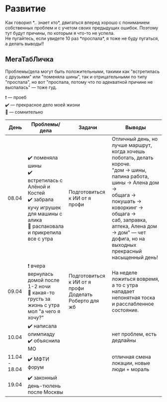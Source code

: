 # Развитие

Как говорил \*.. знает кто\*, двигаться вперед хорошо с пониманием собственных проблем и с учетом своих предыдущих ошибок.
Поэтому тут будут причины, по которым я что-то не успела.\
Не пугайтесь, если увидете 10 раз \*проспала\*, я тоже не буду пугаться, а делать выводы!!

## МегаТабЛичка

Проблемы/дела могут быть положительными, такими как "встретилась с друзьями" или "поменяла шины", так и отрицательными по типу "проспала", 
но вот "проспала, потому что по адекватной причине не выспалась" &mdash; тоже гуд.

:exclamation: &mdash; проеб\
:heavy_check_mark: &mdash; прекрасное дело моей жизни\
:small_orange_diamond: &mdash; сомнительно


| День       | Проблемы/дела  | Задачи | Выводы |
|---------|--------|--------|----------|
| 08.04 | :heavy_check_mark: поменяла шины <br> :heavy_check_mark: встретилась с Алёной и Костей <br> :heavy_check_mark: забрала кучу игрушек для машины с алика <br> :small_orange_diamond: распаковала и прикрепила все с утра | Подготовиться к ИИ от я профи | Отличный день, но лучше маршрут, когда хочешь поботать, делать короче. <br> "дом -> шины, папина работа, шины -> Алена дом -> <br>  общага -> покушать -> коворкинг -> общага -> <br> caб, заправка, аптека, Алена дом -> дом" &mdash; чет дофига, но на выходных прекрасный насыщенный день! |
| 09.04 | :exclamation: вчера вернулась домой после 1-2 ночи <br> :small_orange_diamond: какая-то грусть за жизнь с утра мол "а чего я хочу?"| Подготовиться к ИИ от я профи <br> Доделать Роберто для жб| На неделе ложиться вовремя, а то с утра нападает непонятная тоска и расслабленное состояние. |
|10.04 | :heavy_check_mark: написала олимпиаду <br> :heavy_check_mark: объяснила МО | | нет проблем, есть дедлайны |
|11.04 - 18.04 | :heavy_check_mark: МФТИ форум | | отличная смена локации, новые люди + мораль |
| 19.04 | :heavy_check_mark: законный день-тюлень после Москвы | | |
